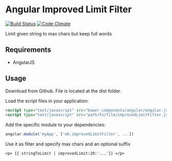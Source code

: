# Angular Improved Limit Filter
[![Build Status](https://travis-ci.org/matthiaskomarek/angular-improved-limit-filter.svg)](https://travis-ci.org/matthiaskomarek/angular-improved-limit-filter) [![Code Climate](https://codeclimate.com/github/matthiaskomarek/angular-improved-limit-filter/badges/gpa.svg)](https://codeclimate.com/github/matthiaskomarek/angular-improved-limit-filter)

Limit given string to max chars but keep full words

## Requirements

- AngularJS

## Usage


Download from Github. File is located at the dist folder.


Load the script files in your application:

```html
<script type="text/javascript" src="bower_components/angular/angular.js"></script>
<script type="text/javascript" src="path/to/file/improvedLimitFilter.js"></script>
```

Add the specific module to your dependencies:

```javascript
angular.module('myApp', ['mk.improvedLimitFilter', ...])
```

Use it as filter and specify max chars and an optional suffix

```
<p> {{ stringToLimit | improvedLimit:20:'...'}} </p>
```

